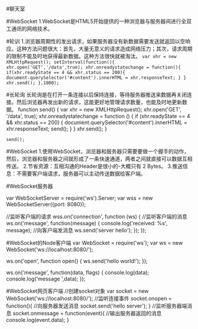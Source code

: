 #聊天室

#WebSocket
1.WebSocket是HTML5开始提供的一种浏览器与服务器间进行全双工通讯的网络技术。

#轮训
1.浏览器周期性的发出请求，如果服务器没有新数据需要发送就返回以空响应。这种方法问题很大：首先，大量无意义的请求造成网络压力；其次，请求周期的限制不能及时地获得最新数据。这种方法很快就被淘汰。
`
var xhr = new XMLHttpRequest();
  setInterval(function(){
      xhr.open('GET','/data',true);
      xhr.onreadystatechange = function(){
          if(xhr.readyState == 4 && xhr.status == 200){
            document.querySelector('#content').innerHTML = xhr.responseText;
          }
      }
      xhr.send();
  },1000);
`

#长轮询
长轮询是在打开一条连接以后保持连接，等待服务器推送来数据再关闭连接。然后浏览器再发出新的请求，这能更好地管理请求数量，也能及时地更新数据。
function send() {
        var xhr = new XMLHttpRequest();
        xhr.open('GET', '/data', true);
        xhr.onreadystatechange = function () {
            if (xhr.readyState == 4 && xhr.status == 200) {
                document.querySelector('#content').innerHTML = xhr.responseText;
                send();
            }
        }
        xhr.send();
    }

    send();


#WebSocket
1.使用WebSocket，浏览器和服务器只需要要做一个握手的动作，然后，浏览器和服务器之间就形成了一条快速通道，两者之间就直接可以数据互相传送。
2.节省资源：互相沟通的Header是很小的-大概只有 2 Bytes。
3.推送信息：不需要客户端请求，服务器可以主动传送数据给客户端。


#WebSocket服务器

var WebSocketServer = require('ws').Server;
var wss = new WebSocketServer({port: 8080});

//监听客户端的请求
wss.on('connection', function (ws) {
    //监听客户端的消息
    ws.on('message', function(message) {
        console.log('received: %s', message);
        //向客户端发消息
        ws.send('server hello');
    });
});

#WebSocket的Node客户端
var WebSocket = require('ws');
var ws = new WebSocket('ws://localhost:8080/');

ws.on('open', function open() {
    ws.send('hello world!');
});

ws.on('message', function(data, flags) {
    console.log(data);
    console.log('message ',data);
});


#WebSocket网页客户端
//创建socket对象
    var socket = new WebSocket('ws://localhost:8080/');
    //监听连接事件
    socket.onopen = function(){
        //向服务器发送消息
        socket.send('hello server');
    }
    //监听服务器端消息
    socket.onmessage = function(event){
        //输出服务器返回的消息
        console.log(event.data);
    }
